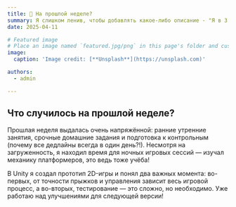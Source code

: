 ```yaml
---
title: 🎉 На прошлой неделе?
summary: Я слишком ленив, чтобы добавлять какое-либо описание - "Я в 3 часа ночи"..
date: 2025-04-11

# Featured image
# Place an image named `featured.jpg/png` in this page's folder and customize its options here.
image:
  caption: 'Image credit: [**Unsplash**](https://unsplash.com)'

authors:
  - admin

---
```


## Что случилось на прошлой неделе?

Прошлая неделя выдалась очень напряжённой: ранние утренние занятия, срочные домашние задания и подготовка к контрольным (почему все дедлайны всегда в один день?!).
Несмотря на загруженность, я находил время для ночных игровых сессий — изучал механику платформеров, это ведь тоже учёба!

В Unity я создал прототип 2D-игры и понял два важных момента: во-первых, от точности прыжков и управления зависит весь игровой процесс, а во-вторых, тестирование — это сложно, но необходимо. Уже работаю над улучшениями для следующей версии!

